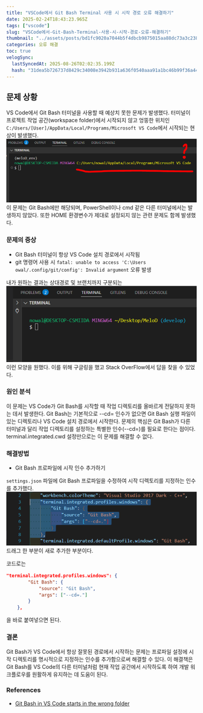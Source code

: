```yaml
---
title: "VSCode에서 Git Bash Terminal 사용 시 시작 경로 오류 해결하기"
date: 2025-02-24T18:43:23.965Z
tags: ["vscode"]
slug: "VSCode에서-Git-Bash-Terminal-사용-시-시작-경로-오류-해결하기"
thumbnail: "../assets/posts/bd1fc9020a7044b5f4dbcb9875015aa88dc73a3c2380c3dbfb080b007894a0b0.png"
categories: 오류 해결
toc: true
velogSync:
  lastSyncedAt: 2025-08-26T02:02:35.199Z
  hash: "31dea5b726737d8429c34008e3942b931a636f0540aaa91a1bc46b99f36a440b"
---
```


## 문제 상황
VS Code에서 Git Bash 터미널을 사용할 때 예상치 못한 문제가 발생했다. 터미널이 프로젝트 작업 공간(workspace folder)에서 시작되지 않고 엉뚱한 위치인 `C:/Users/[User]/AppData/Local/Programs/Microsoft VS Code`에서 시작되는 현상이 발생했다.
![](/assets/posts/64b2becc87e73eb79b88b9a684103701c6e3657ff9538cd6556d5f9a344b7817.png)이 문제는 Git Bash에만 해당되며, PowerShell이나 cmd 같은 다른 터미널에서는 발생하지 않았다. 또한 HOME 환경변수가 제대로 설정되지 않는 관련 문제도 함께 발생했다.

### 문제의 증상

- Git Bash 터미널이 항상 VS Code 설치 경로에서 시작됨
- git 명령어 사용 시 `fatal: unable to access 'C:\Users
owal/.config/git/config': Invalid argument` 오류 발생

내가 원하는 결과는 상대경로 및 브랜치까지 구분되는 ![](/assets/posts/537cabd575fbf811911f7653df5b4c12ab26872f546d27160d63bf00dd2c4041.png)이런 모양을 원했다. 이를 위해 구글링을 했고 Stack OverFlow에서 답을 찾을 수 있었다.

### 원인 분석
이 문제는 VS Code가 Git Bash를 시작할 때 작업 디렉토리를 올바르게 전달하지 못하는 데서 발생한다. Git Bash는 기본적으로 --cd= 인수가 없으면 Git Bash 실행 파일이 있는 디렉토리나 VS Code 설치 경로에서 시작한다.
문제의 핵심은 Git Bash가 다른 터미널과 달리 작업 디렉토리를 설정하는 특별한 인수(--cd=)를 필요로 한다는 점이다. terminal.integrated.cwd 설정만으로는 이 문제를 해결할 수 없다.

### 해결방법
- Git Bash 프로파일에 시작 인수 추가하기

`settings.json` 파일에 Git Bash 프로파일을 수정하여 시작 디렉토리를 지정하는 인수를 추가했다.
![](/assets/posts/be6697abdef8f15c6e7793d2f1483571ee62be3b724c04f9e1c70d7452d51459.png) 드래그 한 부분이 새로 추가한 부분이다.

코드로는 
```json
"terminal.integrated.profiles.windows": {
        "Git Bash": {
            "source": "Git Bash",
            "args": ["--cd=."]
        }
    },
```
을 바로 붙여넣으면 된다.

### 결론

Git Bash가 VS Code에서 항상 잘못된 경로에서 시작하는 문제는 프로파일 설정에 시작 디렉토리를 명시적으로 지정하는 인수를 추가함으로써 해결할 수 있다. 이 해결책은 Git Bash를 VS Code의 다른 터미널처럼 현재 작업 공간에서 시작하도록 하여 개발 워크플로우를 원활하게 유지하는 데 도움이 된다.


### References

- [Git Bash in VS Code starts in the wrong folder](https://stackoverflow.com/questions/78432289/git-bash-in-vs-code-starts-in-the-wrong-folder)